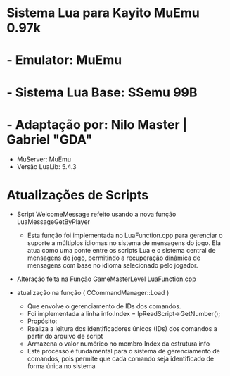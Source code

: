 # Sistema Lua para Kayito MuEmu 0.97k

# - Emulator: MuEmu
# - Sistema Lua Base: SSemu 99B
# - Adaptação por: Nilo Master | Gabriel "GDA"

- MuServer: MuEmu
- Versão LuaLib: 5.4.3

# Atualizações de Scripts

- Script WelcomeMessage refeito usando a nova função LuaMessageGetByPlayer
   - Esta função foi implementada no LuaFunction.cpp para gerenciar o suporte a múltiplos idiomas no sistema de mensagens do jogo. 
     Ela atua como uma ponte entre os scripts Lua e o sistema central de
     mensagens do jogo, permitindo a recuperação dinâmica de mensagens com base no idioma selecionado pelo jogador.

- Alteração feita na Função GameMasterLevel LuaFunction.cpp 

- atualização na função ( CCommandManager::Load )
   - Que envolve o gerenciamento de IDs dos comandos. 
   - Foi implementada a linha info.Index = lpReadScript->GetNumber(); 
   - Propósito:
   - Realiza a leitura dos identificadores únicos (IDs) dos comandos a partir do arquivo de script
   - Armazena o valor numérico no membro Index da estrutura info
   - Este processo é fundamental para o sistema de gerenciamento de comandos, pois permite que cada comando seja identificado de forma única no sistema


